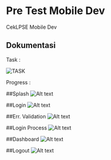 # Pre Test Mobile Dev

CekLPSE Mobile Dev

## Dokumentasi

Task :

<img
  src="dokumentasi/task.jpg"
  alt="TASK"
  title="TASK"
  style="display: inline-block; margin: 0 auto; max-width: 100px">


Progress :

##Splash
![Alt text](dokumentasi/splash.jpg "SplashScreen")

##Login
![Alt text](dokumentasi/login.jpg "LoginScreen")

##Err. Validation
![Alt text](dokumentasi/error_validasi.jpg "LoginScreen")

##Login Process
![Alt text](dokumentasi/proseslogin.jpg "LoginProsess")

##Dashboard
![Alt text](dokumentasi/dashboard.jpg "dashboard")

##Logout
![Alt text](dokumentasi/logout.jpg "logout")
